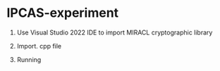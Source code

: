 # IPCAS-experiment

1. Use Visual Studio 2022 IDE to import MIRACL cryptographic library

2. Import. cpp file

3. Running
